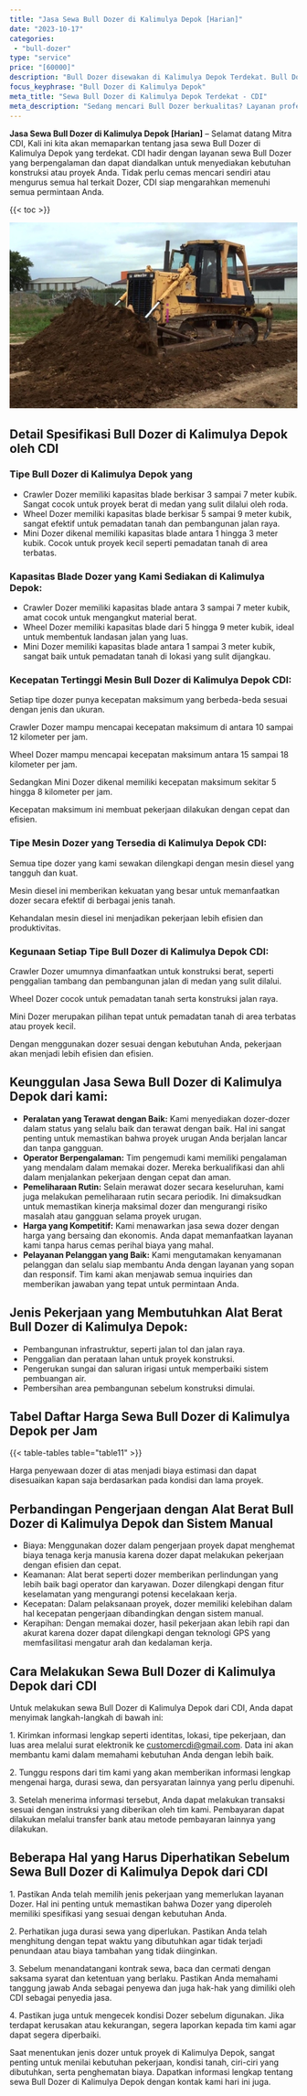 ```yaml
---
title: "Jasa Sewa Bull Dozer di Kalimulya Depok [Harian]"
date: "2023-10-17"
categories:
 - "bull-dozer"
type: "service"
price: "[60000]"
description: "Bull Dozer disewakan di Kalimulya Depok Terdekat. Bull Dozer profesional untuk kebutuhan proyek konstruksi dengan performa superior. Hubungi kami untuk informasi lebih detail."
focus_keyphrase: "Bull Dozer di Kalimulya Depok"
meta_title: "Sewa Bull Dozer di Kalimulya Depok Terdekat - CDI"
meta_description: "Sedang mencari Bull Dozer berkualitas? Layanan profesional kami siap melayani dengan penawaran terbaik. Dapatkan penawaran sekarang."
---
```


**Jasa Sewa Bull Dozer di Kalimulya Depok [Harian]** – Selamat datang Mitra CDI, Kali ini kita akan memaparkan tentang jasa sewa Bull Dozer di Kalimulya Depok yang terdekat. CDI hadir dengan layanan sewa Bull Dozer yang berpengalaman dan dapat diandalkan untuk menyediakan kebutuhan konstruksi atau proyek Anda. Tidak perlu cemas mencari sendiri atau mengurus semua hal terkait Dozer, CDI siap mengarahkan memenuhi semua permintaan Anda.

{{< toc >}}

![Jasa Sewa Bull Dozer di Kalimulya Depok [Harian]](/images/bull-dozer/bull-dozer-20.jpg)

## Detail Spesifikasi Bull Dozer di Kalimulya Depok oleh CDI

### Tipe Bull Dozer di Kalimulya Depok yang

*   Crawler Dozer memiliki kapasitas blade berkisar 3 sampai 7 meter kubik. Sangat cocok untuk proyek berat di medan yang sulit dilalui oleh roda.
*   Wheel Dozer memiliki kapasitas blade berkisar 5 sampai 9 meter kubik, sangat efektif untuk pemadatan tanah dan pembangunan jalan raya.
*   Mini Dozer dikenal memiliki kapasitas blade antara 1 hingga 3 meter kubik. Cocok untuk proyek kecil seperti pemadatan tanah di area terbatas.

### Kapasitas Blade Dozer yang Kami Sediakan di Kalimulya Depok:

*   Crawler Dozer memiliki kapasitas blade antara 3 sampai 7 meter kubik, amat cocok untuk mengangkut material berat.
*   Wheel Dozer memiliki kapasitas blade dari 5 hingga 9 meter kubik, ideal untuk membentuk landasan jalan yang luas.
*   Mini Dozer memiliki kapasitas blade antara 1 sampai 3 meter kubik, sangat baik untuk pemadatan tanah di lokasi yang sulit dijangkau.

### Kecepatan Tertinggi Mesin Bull Dozer di Kalimulya Depok CDI:

Setiap tipe dozer punya kecepatan maksimum yang berbeda-beda sesuai dengan jenis dan ukuran.

Crawler Dozer mampu mencapai kecepatan maksimum di antara 10 sampai 12 kilometer per jam.

Wheel Dozer mampu mencapai kecepatan maksimum antara 15 sampai 18 kilometer per jam.

Sedangkan Mini Dozer dikenal memiliki kecepatan maksimum sekitar 5 hingga 8 kilometer per jam.

Kecepatan maksimum ini membuat pekerjaan dilakukan dengan cepat dan efisien.

### Tipe Mesin Dozer yang Tersedia di Kalimulya Depok CDI:

Semua tipe dozer yang kami sewakan dilengkapi dengan mesin diesel yang tangguh dan kuat.

Mesin diesel ini memberikan kekuatan yang besar untuk memanfaatkan dozer secara efektif di berbagai jenis tanah.

Kehandalan mesin diesel ini menjadikan pekerjaan lebih efisien dan produktivitas.

### Kegunaan Setiap Tipe Bull Dozer di Kalimulya Depok CDI:

Crawler Dozer umumnya dimanfaatkan untuk konstruksi berat, seperti penggalian tambang dan pembangunan jalan di medan yang sulit dilalui.

Wheel Dozer cocok untuk pemadatan tanah serta konstruksi jalan raya.

Mini Dozer merupakan pilihan tepat untuk pemadatan tanah di area terbatas atau proyek kecil.

Dengan menggunakan dozer sesuai dengan kebutuhan Anda, pekerjaan akan menjadi lebih efisien dan efisien.

## Keunggulan Jasa Sewa Bull Dozer di Kalimulya Depok dari kami:

*   **Peralatan yang Terawat dengan Baik:** Kami menyediakan dozer-dozer dalam status yang selalu baik dan terawat dengan baik. Hal ini sangat penting untuk memastikan bahwa proyek urugan Anda berjalan lancar dan tanpa gangguan.
*   **Operator Berpengalaman:** Tim pengemudi kami memiliki pengalaman yang mendalam dalam memakai dozer. Mereka berkualifikasi dan ahli dalam menjalankan pekerjaan dengan cepat dan aman.
*   **Pemeliharaan Rutin:** Selain merawat dozer secara keseluruhan, kami juga melakukan pemeliharaan rutin secara periodik. Ini dimaksudkan untuk memastikan kinerja maksimal dozer dan mengurangi risiko masalah atau gangguan selama proyek urugan.
*   **Harga yang Kompetitif:** Kami menawarkan jasa sewa dozer dengan harga yang bersaing dan ekonomis. Anda dapat memanfaatkan layanan kami tanpa harus cemas perihal biaya yang mahal.
*   **Pelayanan Pelanggan yang Baik:** Kami mengutamakan kenyamanan pelanggan dan selalu siap membantu Anda dengan layanan yang sopan dan responsif. Tim kami akan menjawab semua inquiries dan memberikan jawaban yang tepat untuk permintaan Anda.

## Jenis Pekerjaan yang Membutuhkan Alat Berat Bull Dozer di Kalimulya Depok:

*   Pembangunan infrastruktur, seperti jalan tol dan jalan raya.
*   Penggalian dan perataan lahan untuk proyek konstruksi.
*   Pengerukan sungai dan saluran irigasi untuk memperbaiki sistem pembuangan air.
*   Pembersihan area pembangunan sebelum konstruksi dimulai.

## Tabel Daftar Harga Sewa Bull Dozer di Kalimulya Depok per Jam

{{< table-tables table="table11" >}}

Harga penyewaan dozer di atas menjadi biaya estimasi dan dapat disesuaikan kapan saja berdasarkan pada kondisi dan lama proyek.

## Perbandingan Pengerjaan dengan Alat Berat Bull Dozer di Kalimulya Depok dan Sistem Manual

*   Biaya: Menggunakan dozer dalam pengerjaan proyek dapat menghemat biaya tenaga kerja manusia karena dozer dapat melakukan pekerjaan dengan efisien dan cepat.
*   Keamanan: Alat berat seperti dozer memberikan perlindungan yang lebih baik bagi operator dan karyawan. Dozer dilengkapi dengan fitur keselamatan yang mengurangi potensi kecelakaan kerja.
*   Kecepatan: Dalam pelaksanaan proyek, dozer memiliki kelebihan dalam hal kecepatan pengerjaan dibandingkan dengan sistem manual.
*   Kerapihan: Dengan memakai dozer, hasil pekerjaan akan lebih rapi dan akurat karena dozer dapat dilengkapi dengan teknologi GPS yang memfasilitasi mengatur arah dan kedalaman kerja.

## Cara Melakukan Sewa Bull Dozer di Kalimulya Depok dari CDI

Untuk melakukan sewa Bull Dozer di Kalimulya Depok dari CDI, Anda dapat menyimak langkah-langkah di bawah ini:

1\.  Kirimkan informasi lengkap seperti identitas, lokasi, tipe pekerjaan, dan luas area melalui surat elektronik ke customercdi@gmail.com. Data ini akan membantu kami dalam memahami kebutuhan Anda dengan lebih baik.

2\.  Tunggu respons dari tim kami yang akan memberikan informasi lengkap mengenai harga, durasi sewa, dan persyaratan lainnya yang perlu dipenuhi.

3\.  Setelah menerima informasi tersebut, Anda dapat melakukan transaksi sesuai dengan instruksi yang diberikan oleh tim kami. Pembayaran dapat dilakukan melalui transfer bank atau metode pembayaran lainnya yang dilakukan.

## Beberapa Hal yang Harus Diperhatikan Sebelum Sewa Bull Dozer di Kalimulya Depok dari CDI

1\.  Pastikan Anda telah memilih jenis pekerjaan yang memerlukan layanan Dozer. Hal ini penting untuk memastikan bahwa Dozer yang diperoleh memiliki spesifikasi yang sesuai dengan kebutuhan Anda.

2\.  Perhatikan juga durasi sewa yang diperlukan. Pastikan Anda telah menghitung dengan tepat waktu yang dibutuhkan agar tidak terjadi penundaan atau biaya tambahan yang tidak diinginkan.

3\.  Sebelum menandatangani kontrak sewa, baca dan cermati dengan saksama syarat dan ketentuan yang berlaku. Pastikan Anda memahami tanggung jawab Anda sebagai penyewa dan juga hak-hak yang dimiliki oleh CDI sebagai penyedia jasa.

4\.  Pastikan juga untuk mengecek kondisi Dozer sebelum digunakan. Jika terdapat kerusakan atau kekurangan, segera laporkan kepada tim kami agar dapat segera diperbaiki.

Saat menentukan jenis dozer untuk proyek di Kalimulya Depok, sangat penting untuk menilai kebutuhan pekerjaan, kondisi tanah, ciri-ciri yang dibutuhkan, serta penghematan biaya. Dapatkan informasi lengkap tentang sewa Bull Dozer di Kalimulya Depok dengan kontak kami hari ini juga.